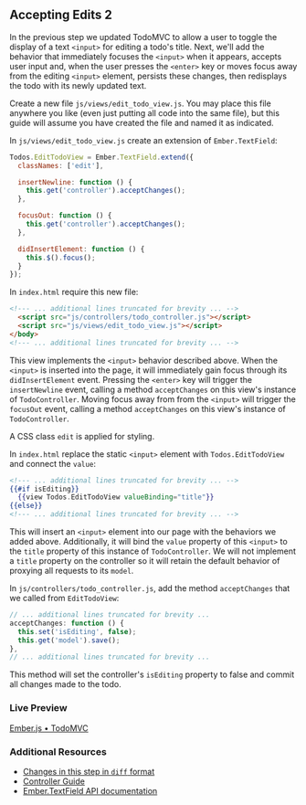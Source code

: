 ## Accepting Edits 2

In the previous step we updated TodoMVC to allow a user to toggle the display of a text `<input>` for editing a todo's title. Next, we'll add the behavior that immediately focuses the `<input>` when it appears, accepts user input and, when the user presses the `<enter>` key or moves focus away from the editing `<input>` element, persists these changes, then redisplays the todo with its newly updated text.

Create a new file `js/views/edit_todo_view.js`. You may place this file anywhere you like (even just putting all code into the same file), but this guide will assume you have created the file and named it as indicated.

In `js/views/edit_todo_view.js` create an extension of `Ember.TextField`:

```javascript
Todos.EditTodoView = Ember.TextField.extend({
  classNames: ['edit'],

  insertNewline: function () {
    this.get('controller').acceptChanges();
  },

  focusOut: function () {
    this.get('controller').acceptChanges();
  },

  didInsertElement: function () {
    this.$().focus();
  }
});
```

In `index.html` require this new file:

```html
<!--- ... additional lines truncated for brevity ... -->
  <script src="js/controllers/todo_controller.js"></script>
  <script src="js/views/edit_todo_view.js"></script>
</body>
<!--- ... additional lines truncated for brevity ... -->
```

This view implements the `<input>` behavior described above. When the `<input>` is inserted into the page, it will immediately gain focus through its `didInsertElement` event. Pressing the `<enter>` key  will trigger the `insertNewline` event, calling a method `acceptChanges` on this view's instance of `TodoController`. Moving focus away from from the `<input>` will trigger the `focusOut` event, calling a method `acceptChanges` on this view's instance of `TodoController`.

A CSS class `edit` is applied for styling.

In `index.html` replace the static `<input>` element with `Todos.EditTodoView` and connect the `value`:

```handlebars
<!--- ... additional lines truncated for brevity ... -->
{{#if isEditing}}
  {{view Todos.EditTodoView valueBinding="title"}}
{{else}}
<!--- ... additional lines truncated for brevity ... -->
```

This will insert an `<input>` element into our page with the behaviors we added above. Additionally, it will bind the `value` property of this `<input>` to the `title` property of this instance of `TodoController`. We will not implement a `title` property on the controller so it will retain the default behavior of proxying all requests to its `model`. 


In `js/controllers/todo_controller.js`, add the method `acceptChanges` that we called from `EditTodoView`:

```javascript
// ... additional lines truncated for brevity ...
acceptChanges: function () {
  this.set('isEditing', false);
  this.get('model').save();
},
// ... additional lines truncated for brevity ...
```

This method will set the controller's `isEditing` property to false and commit all changes made to the todo.

### Live Preview
<a class="jsbin-embed" href="http://jsbin.com/ecicok/2/embed?live">Ember.js • TodoMVC</a><script src="http://static.jsbin.com/js/embed.js"></script>

### Additional Resources

  * [Changes in this step in `diff` format](https://github.com/emberjs/quickstart-code-sample/commit/70eb45e2e69e6bbc30a7d8b69812c6696bbc8cd3)
  * [Controller Guide](/guides/controllers)
  * [Ember.TextField API documentation](/api/classes/Ember.TextField.html)
